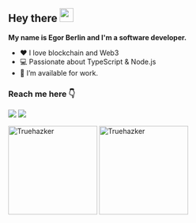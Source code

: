 <h2>
  Hey there <img src="https://media.giphy.com/media/hvRJCLFzcasrR4ia7z/giphy.gif" width="28">
</h2>

<p><b>My name is Egor Berlin and I'm a software developer.</b></p>


- ❤️ I love blockchain and Web3
- 💻 Passionate about TypeScript & Node.js
- 🤝 I’m available for work.

<h3>Reach me here 👇</h3>
<p>
  <a href="http://t.me/truehazker" target="_blank"><img src="https://img.shields.io/badge/Telegram-2CA5E0?style=for-the-badge&logo=telegram&logoColor=white" /></a>
  <a href="https://www.linkedin.com/in/truehazker/" target="_blank"><img src="https://img.shields.io/badge/LinkedIn-0077B5?style=for-the-badge&logo=linkedin&logoColor=white" /></a>
</p>


<p align="left"><img height="180em" src="https://github-readme-stats.vercel.app/api?username=truehazker&hide_border=true&count_private=true&show_icons=true&theme=radical" alt="Truehazker" align = "center"/>
<img height="180em" src="https://github-readme-stats.vercel.app/api/top-langs?username=truehazker&show_icons=true&locale=en&layout=compact&hide_border=true&theme=radical" alt="Truehazker" align = "center"/></p>
